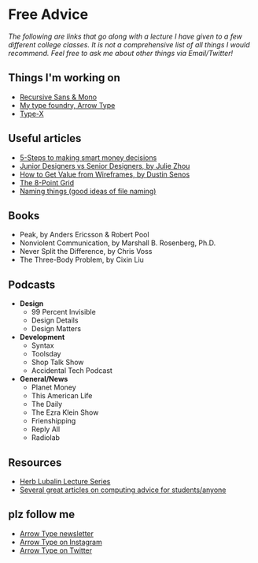 # Free Advice

*The following are links that go along with a lecture I have given to a few different college classes. It is not a comprehensive list of all things I would recommend. Feel free to ask me about other things via Email/Twitter!*

## Things I'm working on

- [Recursive Sans & Mono](https://recursive.design)
- [My type foundry, Arrow Type](https://arrowtype.com)
- [Type-X](https://github.com/arrowtype/type-x)

## Useful articles

- [5-Steps to making smart money decisions](https://www.quickanddirtytips.com/money-finance/loans/pay-off-debt-or-save-your-5-step-guide-for-making-smart-money-decisions)
- [Junior Designers vs Senior Designers, by Julie Zhou](https://medium.com/the-year-of-the-looking-glass/junior-designers-vs-senior-designers-fbe483d3b51e)
- [How to Get Value from Wireframes, by Dustin Senos](https://medium.com/@dustin/how-to-get-value-from-wireframes-f40c2cf27960)
- [The 8-Point Grid](https://spec.fm/specifics/8-pt-grid)
- [Naming things (good ideas of file naming)](http://www2.stat.duke.edu/~rcs46/lectures_2015/01-markdown-git/slides/naming-slides/naming-slides.pdf)

## Books

- Peak, by Anders Ericsson & Robert Pool
- Nonviolent Communication, by Marshall B. Rosenberg, Ph.D.
- Never Split the Difference, by Chris Voss
- The Three-Body Problem, by Cixin Liu

## Podcasts

- **Design**
  - 99 Percent Invisible
  - Design Details
  - Design Matters
- **Development**
  - Syntax
  - Toolsday
  - Shop Talk Show
  - Accidental Tech Podcast
- **General/News**
  - Planet Money
  - This American Life
  - The Daily
  - The Ezra Klein Show
  - Frienshipping
  - Reply All
  - Radiolab

## Resources

- [Herb Lubalin Lecture Series](http://coopertype.org/lectures)
- [Several great articles on computing advice for students/anyone](https://f.briatte.org/teaching/computing/)

## plz follow me

- [Arrow Type newsletter](https://arrowtype.com)
- [Arrow Type on Instagram](https://www.instagram.com/arrowtype/)
- [Arrow Type on Twitter](https://www.twitter.com/arrowtype/)